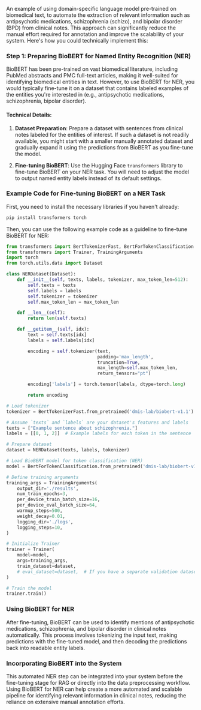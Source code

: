 An example of using domain-specific language model pre-trained on biomedical text, to automate the extraction of relevant information such as antipsychotic medications, schizophrenia (schizo), and bipolar disorder (BPD) from clinical notes. This approach can significantly reduce the manual effort required for annotation and improve the scalability of your system. Here's how you could technically implement this:

### Step 1: Preparing BioBERT for Named Entity Recognition (NER)

BioBERT has been pre-trained on vast biomedical literature, including PubMed abstracts and PMC full-text articles, making it well-suited for identifying biomedical entities in text. However, to use BioBERT for NER, you would typically fine-tune it on a dataset that contains labeled examples of the entities you're interested in (e.g., antipsychotic medications, schizophrenia, bipolar disorder).

#### Technical Details:

1. **Dataset Preparation**: Prepare a dataset with sentences from clinical notes labeled for the entities of interest. If such a dataset is not readily available, you might start with a smaller manually annotated dataset and gradually expand it using the predictions from BioBERT as you fine-tune the model.

2. **Fine-tuning BioBERT**: Use the Hugging Face `transformers` library to fine-tune BioBERT on your NER task. You will need to adjust the model to output named entity labels instead of its default settings.

### Example Code for Fine-tuning BioBERT on a NER Task

First, you need to install the necessary libraries if you haven't already:
```bash
pip install transformers torch
```

Then, you can use the following example code as a guideline to fine-tune BioBERT for NER:

```python
from transformers import BertTokenizerFast, BertForTokenClassification
from transformers import Trainer, TrainingArguments
import torch
from torch.utils.data import Dataset

class NERDataset(Dataset):
    def __init__(self, texts, labels, tokenizer, max_token_len=512):
        self.texts = texts
        self.labels = labels
        self.tokenizer = tokenizer
        self.max_token_len = max_token_len

    def __len__(self):
        return len(self.texts)

    def __getitem__(self, idx):
        text = self.texts[idx]
        labels = self.labels[idx]

        encoding = self.tokenizer(text,
                                  padding='max_length',
                                  truncation=True,
                                  max_length=self.max_token_len,
                                  return_tensors="pt")

        encoding['labels'] = torch.tensor(labels, dtype=torch.long)

        return encoding

# Load tokenizer
tokenizer = BertTokenizerFast.from_pretrained('dmis-lab/biobert-v1.1')

# Assume `texts` and `labels` are your dataset's features and labels
texts = ["Example sentence about schizophrenia."]
labels = [[0, 1, 2]]  # Example labels for each token in the sentence

# Prepare dataset
dataset = NERDataset(texts, labels, tokenizer)

# Load BioBERT model for token classification (NER)
model = BertForTokenClassification.from_pretrained('dmis-lab/biobert-v1.1', num_labels=3)

# Define training arguments
training_args = TrainingArguments(
    output_dir='./results',
    num_train_epochs=3,
    per_device_train_batch_size=16,
    per_device_eval_batch_size=64,
    warmup_steps=500,
    weight_decay=0.01,
    logging_dir='./logs',
    logging_steps=10,
)

# Initialize Trainer
trainer = Trainer(
    model=model,
    args=training_args,
    train_dataset=dataset,
    # eval_dataset=dataset,  # If you have a separate validation dataset
)

# Train the model
trainer.train()
```

### Using BioBERT for NER

After fine-tuning, BioBERT can be used to identify mentions of antipsychotic medications, schizophrenia, and bipolar disorder in clinical notes automatically. This process involves tokenizing the input text, making predictions with the fine-tuned model, and then decoding the predictions back into readable entity labels.

### Incorporating BioBERT into the System

This automated NER step can be integrated into your system before the fine-tuning stage for RAG or directly into the data preprocessing workflow. Using BioBERT for NER can help create a more automated and scalable pipeline for identifying relevant information in clinical notes, reducing the reliance on extensive manual annotation efforts.
